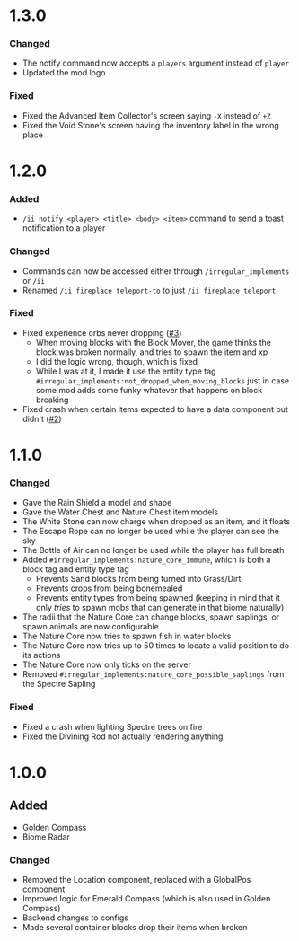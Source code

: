 # 1.3.0

### Changed

- The notify command now accepts a `players` argument instead of `player`
- Updated the mod logo

### Fixed

- Fixed the Advanced Item Collector's screen saying `-X` instead of `+Z`
- Fixed the Void Stone's screen having the inventory label in the wrong place

# 1.2.0

### Added

- `/ii notify <player> <title> <body> <item>` command to send a toast notification to a player

### Changed

- Commands can now be accessed either through `/irregular_implements` or `/ii`
- Renamed `/ii fireplace teleport-to` to just `/ii fireplace teleport`

### Fixed

- Fixed experience orbs never dropping ([#3](https://github.com/Berry-Club/Irregular-Implements/issues/3))
  - When moving blocks with the Block Mover, the game thinks the block was broken normally, and tries to spawn the item and xp
  - I did the logic wrong, though, which is fixed
  - While I was at it, I made it use the entity type tag `#irregular_implements:not_dropped_when_moving_blocks` just in case some mod adds some funky whatever that happens on block breaking
- Fixed crash when certain items expected to have a data component but didn't ([#2](https://github.com/Berry-Club/Irregular-Implements/issues/2))

# 1.1.0

### Changed

- Gave the Rain Shield a model and shape
- Gave the Water Chest and Nature Chest item models
- The White Stone can now charge when dropped as an item, and it floats
- The Escape Rope can no longer be used while the player can see the sky
- The Bottle of Air can no longer be used while the player has full breath
- Added `#irregular_implements:nature_core_immune`, which is both a block tag and entity type tag
  - Prevents Sand blocks from being turned into Grass/Dirt
  - Prevents crops from being bonemealed
  - Prevents entity types from being spawned (keeping in mind that it only *tries* to spawn mobs that can generate in that biome naturally)
- The radii that the Nature Core can change blocks, spawn saplings, or spawn animals are now configurable
- The Nature Core now tries to spawn fish in water blocks
- The Nature Core now tries up to 50 times to locate a valid position to do its actions
- The Nature Core now only ticks on the server
- Removed `#irregular_implements:nature_core_possible_saplings` from the Spectre Sapling

### Fixed

- Fixed a crash when lighting Spectre trees on fire
- Fixed the Divining Rod not actually rendering anything

# 1.0.0

## Added

- Golden Compass
- Biome Radar

### Changed

- Removed the Location component, replaced with a GlobalPos component
- Improved logic for Emerald Compass (which is also used in Golden Compass)
- Backend changes to configs
- Made several container blocks drop their items when broken